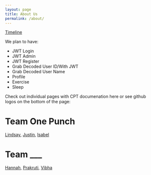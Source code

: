 ```yaml
---
layout: page
title: About Us
permalink: /about/
---
```

[Timeline](https://github.com/users/jplip/projects/3) 



We plan to have:

- JWT Login
- JWT Admin
- JWT Register
- Grab Decoded User ID/With JWT
- Grab Decoded User Name
- Profile
- Exercise 
- Sleep


Check out individual pages with CPT documenation here  or see github logos on the bottom of the page:

# Team One Punch
[Lindsay](https://lin-ct.github.io/stu2/2024/03/08/Individual_Seed_IPYNB_2_.html),
[Justin](https://jplip.github.io/justin2.0//2024/03/08/Individual_Seed.html),
[Isabel](https://ikan2025.github.io/Nighthawk-Pages//2023/08/16/blog.html)

# Team ___
[Hannah](https://hanr12.github.io/han3/2024/02/26/individual_review.html),
[Prakruti](https://parkib.github.io/pb2csp//2024/03/05/individual-seed_IPYNB_2_.html),
[Vibha](https://vibha-yganji.github.io/student-vibha/2024/03/08/seed-individual.html)